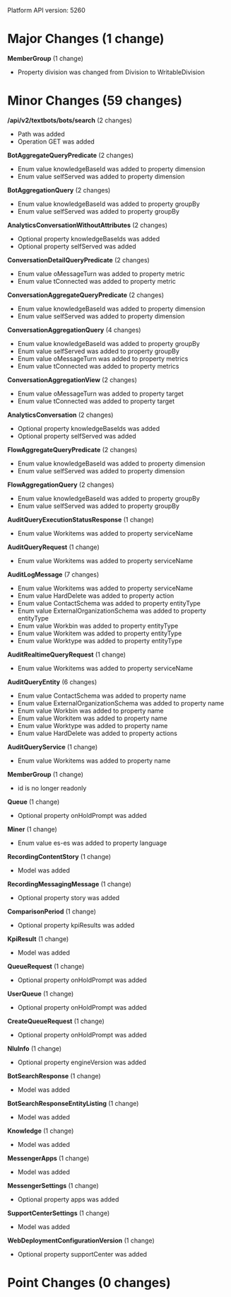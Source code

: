 Platform API version: 5260


# Major Changes (1 change)

**MemberGroup** (1 change)

* Property division was changed from Division to WritableDivision


# Minor Changes (59 changes)

**/api/v2/textbots/bots/search** (2 changes)

* Path was added
* Operation GET was added

**BotAggregateQueryPredicate** (2 changes)

* Enum value knowledgeBaseId was added to property dimension
* Enum value selfServed was added to property dimension

**BotAggregationQuery** (2 changes)

* Enum value knowledgeBaseId was added to property groupBy
* Enum value selfServed was added to property groupBy

**AnalyticsConversationWithoutAttributes** (2 changes)

* Optional property knowledgeBaseIds was added
* Optional property selfServed was added

**ConversationDetailQueryPredicate** (2 changes)

* Enum value oMessageTurn was added to property metric
* Enum value tConnected was added to property metric

**ConversationAggregateQueryPredicate** (2 changes)

* Enum value knowledgeBaseId was added to property dimension
* Enum value selfServed was added to property dimension

**ConversationAggregationQuery** (4 changes)

* Enum value knowledgeBaseId was added to property groupBy
* Enum value selfServed was added to property groupBy
* Enum value oMessageTurn was added to property metrics
* Enum value tConnected was added to property metrics

**ConversationAggregationView** (2 changes)

* Enum value oMessageTurn was added to property target
* Enum value tConnected was added to property target

**AnalyticsConversation** (2 changes)

* Optional property knowledgeBaseIds was added
* Optional property selfServed was added

**FlowAggregateQueryPredicate** (2 changes)

* Enum value knowledgeBaseId was added to property dimension
* Enum value selfServed was added to property dimension

**FlowAggregationQuery** (2 changes)

* Enum value knowledgeBaseId was added to property groupBy
* Enum value selfServed was added to property groupBy

**AuditQueryExecutionStatusResponse** (1 change)

* Enum value Workitems was added to property serviceName

**AuditQueryRequest** (1 change)

* Enum value Workitems was added to property serviceName

**AuditLogMessage** (7 changes)

* Enum value Workitems was added to property serviceName
* Enum value HardDelete was added to property action
* Enum value ContactSchema was added to property entityType
* Enum value ExternalOrganizationSchema was added to property entityType
* Enum value Workbin was added to property entityType
* Enum value Workitem was added to property entityType
* Enum value Worktype was added to property entityType

**AuditRealtimeQueryRequest** (1 change)

* Enum value Workitems was added to property serviceName

**AuditQueryEntity** (6 changes)

* Enum value ContactSchema was added to property name
* Enum value ExternalOrganizationSchema was added to property name
* Enum value Workbin was added to property name
* Enum value Workitem was added to property name
* Enum value Worktype was added to property name
* Enum value HardDelete was added to property actions

**AuditQueryService** (1 change)

* Enum value Workitems was added to property name

**MemberGroup** (1 change)

* id is no longer readonly

**Queue** (1 change)

* Optional property onHoldPrompt was added

**Miner** (1 change)

* Enum value es-es was added to property language

**RecordingContentStory** (1 change)

* Model was added

**RecordingMessagingMessage** (1 change)

* Optional property story was added

**ComparisonPeriod** (1 change)

* Optional property kpiResults was added

**KpiResult** (1 change)

* Model was added

**QueueRequest** (1 change)

* Optional property onHoldPrompt was added

**UserQueue** (1 change)

* Optional property onHoldPrompt was added

**CreateQueueRequest** (1 change)

* Optional property onHoldPrompt was added

**NluInfo** (1 change)

* Optional property engineVersion was added

**BotSearchResponse** (1 change)

* Model was added

**BotSearchResponseEntityListing** (1 change)

* Model was added

**Knowledge** (1 change)

* Model was added

**MessengerApps** (1 change)

* Model was added

**MessengerSettings** (1 change)

* Optional property apps was added

**SupportCenterSettings** (1 change)

* Model was added

**WebDeploymentConfigurationVersion** (1 change)

* Optional property supportCenter was added


# Point Changes (0 changes)

